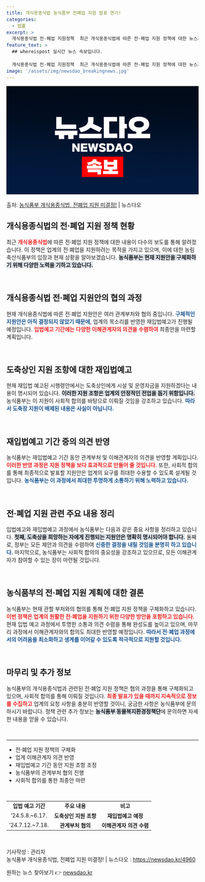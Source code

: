 ```yaml
---
title: 개식용종식법 농식품부 전폐업 지원 발표 연기!
categories:
  - 법률
excerpt: >
  개식용종식법 전·폐업 지원정책  최근 개식용종식법에 따른 전·폐업 지원 정책에 대한 뉴스가 나왔습니다. 해당…
feature_text: >
  ## whereispost 실시간 뉴스 속보입니다.

  개식용종식법 전·폐업 지원정책  최근 개식용종식법에 따른 전·폐업 지원 정책에 대한 뉴스가 나왔습니다. 해당…
image: '/assets/img/newsdao_breakingnews.jpg'
---
```


![뉴스다오 속보](/assets/img/newsdao_breakingnews.jpg)

<p>출처: <a href="https://newsdao.kr/4960" rel="dofollow">농식품부 개식용종식법, 전폐업 지원 미결정!</a> | 뉴스다오</p>

<h2 data-ke-size="size26">개식용종식법의 전·폐업 지원 정책 현황</h2>

<p data-ke-size="size16">최근 <b><span style="color: #ee2323;">개식용종식법</span></b>에 따른 전·폐업 지원 정책에 대한 내용이 다수의 보도를 통해 알려졌습니다. 이 정책은 업계의 전·폐업을 지원하려는 목적을 가지고 있으며, 이에 대한 농림축산식품부의 입장과 현재 상황을 알아보겠습니다. <b><span style="background-color: #21538527;">농식품부는 현재 지원안을 구체화하기 위해 다양한 노력을 기하고 있습니다.</span></b> </p>

<p data-ke-size="size16">&nbsp;</p>

<h2 data-ke-size="size26">개식용종식법 전·폐업 지원안의 협의 과정</h2>

<p data-ke-size="size16">현재 개식용종식법에 따른 전·폐업 지원안은 여러 관계부처와 협의 중입니다. <b><span style="color: #1a5490;">구체적인 지원안은 아직 결정되지 않았기 때문에</span></b>, 업계의 목소리를 반영한 재입법예고가 진행될 예정입니다. <b><span style="color: #ee2323;">입법예고 기간에는 다양한 이해관계자의 의견을 수렴하여</span></b> 최종안을 마련할 계획입니다.</p>

<p data-ke-size="size16">&nbsp;</p>

<h2 data-ke-size="size26">도축상인 지원 조항에 대한 재입법예고</h2>

<p data-ke-size="size16">현재 재입법 예고된 시행령안에서는 도축상인에게 시설 및 운영자금을 지원하겠다는 내용이 명시되어 있습니다. <b><span style="background-color: #21538527;">이러한 지원 조항은 업계의 안정적인 전업을 돕기 위함입니다.</span></b> 농식품부는 이 지원이 사회적 합의를 바탕으로 이뤄질 것임을 강조하고 있습니다. <b><span style="color: #1a5490;">따라서 도축장 지원이 배제된 내용은 사실이 아닙니다.</span></b></p>

<p data-ke-size="size16">&nbsp;</p>

<h2 data-ke-size="size26">재입법예고 기간 중의 의견 반영</h2>

<p data-ke-size="size16">농식품부는 재입법예고 기간 동안 관계부처 및 이해관계자의 의견을 반영할 계획입니다. <b><span style="color: #ee2323;">이러한 반영 과정은 지원 정책을 보다 효과적으로 만들어 줄 것입니다.</span></b> 또한, 사회적 합의를 통해 최종적으로 발표할 지원안은 업계의 요구를 최대한 수용할 수 있도록 설계될 것입니다. <b><span style="color: #1a5490;">농식품부는 이 과정에서 최대한 투명하게 소통하기 위해 노력하고 있습니다.</span></b></p>

<p data-ke-size="size16">&nbsp;</p>

<h2 data-ke-size="size26">전·폐업 지원 관련 주요 내용 정리</h2>

<p data-ke-size="size16">입법예고와 재입법예고 과정에서 농식품부는 다음과 같은 중요 사항을 정리하고 있습니다. <b><span style="background-color: #21538527;">첫째, 도축상을 희망하는 자에게 진행되는 지원안은 명확히 명시되어야 합니다.</span></b> 둘째로, 정부는 모든 제안과 의견을 수렴하여 <b><span style="color: #1a5490;">신중한 결정을 내릴 것임을 분명히 하고 있습니다.</span></b> 마지막으로, 농식품부는 사회적 합의의 중요성을 강조하고 있으므로, 모든 이해관계자가 참여할 수 있는 장이 마련될 것입니다.</p>

<p data-ke-size="size16">&nbsp;</p>

<h2 data-ke-size="size26">농식품부의 전·폐업 지원 계획에 대한 결론</h2>

<p data-ke-size="size16">농식품부는 현재 관할 부처와의 협의를 통해 전·폐업 지원 정책을 구체화하고 있습니다. <b><span style="color: #ee2323;">이번 정책은 업계의 원활한 전·폐업을 지원하기 위한 다양한 방안을 포함하고 있습니다.</span></b>현재 입법 예고 과정에서 투명한 소통과 의견 수렴을 통해 완성도를 높이고 있으며, 마무리 과정에서 이해관계자와의 합의도 최대한 반영할 예정입니다. <b><span style="color: #1a5490;">따라서 전·폐업 과정에서의 어려움을 최소화하고 생계를 이어갈 수 있도록 적극적으로 지원할 것입니다.</span></b></p>

<p data-ke-size="size16">&nbsp;</p>

<h2 data-ke-size="size26">마무리 및 추가 정보</h2>

<p data-ke-size="size16">농식품부의 개식용종식법과 관련된 전·폐업 지원 정책은 협의 과정을 통해 구체화되고 있으며, 사회적 합의를 통해 이뤄질 것입니다. <b><span style="color: #ee2323;">최종 발표가 있을 때까지 지속적으로 정보를 수집하고</span></b> 업계의 요청 사항을 충분히 반영할 것이니, 궁금한 사항은 농식품부에 문의하시기 바랍니다. 정책 관련 추가 정보는 <b><span style="background-color: #21538527;">농식품부 동물복지환경정책단</span></b>에 문의하면 자세한 내용을 얻을 수 있습니다.</p>

<p data-ke-size="size16">&nbsp;</p>

<hr/>

<ul>
<li>전·폐업 지원 정책의 구체화</li>
<li>업계 이해관계자 의견 반영</li>
<li>재입법예고 기간 동안 지원 조항 조정</li>
<li>농식품부의 관계부처 협의 진행</li>
<li>사회적 합의를 통한 최종안 마련</li>
</ul>

<p data-ke-size="size16">&nbsp;</p>

<table style="width:100%; border-collapse:collapse;">
<tr>
<td style="text-align: center; height: 17px;"><b>입법 예고 기간</b></td>
<td style="text-align: center; height: 17px;"><b>주요 내용</b></td>
<td style="text-align: center; height: 17px;"><b>비고</b></td>
</tr>
<tr>
<td style="text-align: center; height: 17px;">’24.5.8.~6.17.</td>
<td style="text-align: center; height: 17px;"><b>도축상인 지원 조항</b></td>
<td style="text-align: center; height: 17px;"><b>재입법예고 예정</b></td>
</tr>
<tr>
<td style="text-align: center; height: 17px;">’24.7.12.~7.18.</td>
<td style="text-align: center; height: 17px;"><b>관계부처 협의</b></td>
<td style="text-align: center; height: 17px;"><b>이해관계자 의견 수렴</b></td>
</tr>
</table>

<p data-ke-size="size16">&nbsp;</p>

기사작성 : 관리자  
농식품부 개식용종식법, 전폐업 지원 미결정! | 뉴스다오 : https://newsdao.kr/4960 

원하는 뉴스 찾아보기 👉 <a href="https://newsdao.kr" rel="dofollow">newsdao.kr</a>


